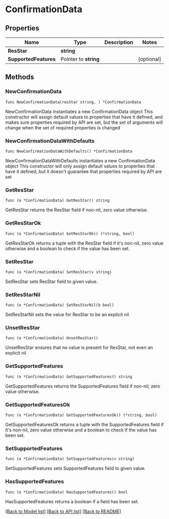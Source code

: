 # ConfirmationData

## Properties

Name | Type | Description | Notes
------------ | ------------- | ------------- | -------------
**ResStar** | **string** |  | 
**SupportedFeatures** | Pointer to **string** |  | [optional] 

## Methods

### NewConfirmationData

`func NewConfirmationData(resStar string, ) *ConfirmationData`

NewConfirmationData instantiates a new ConfirmationData object
This constructor will assign default values to properties that have it defined,
and makes sure properties required by API are set, but the set of arguments
will change when the set of required properties is changed

### NewConfirmationDataWithDefaults

`func NewConfirmationDataWithDefaults() *ConfirmationData`

NewConfirmationDataWithDefaults instantiates a new ConfirmationData object
This constructor will only assign default values to properties that have it defined,
but it doesn't guarantee that properties required by API are set

### GetResStar

`func (o *ConfirmationData) GetResStar() string`

GetResStar returns the ResStar field if non-nil, zero value otherwise.

### GetResStarOk

`func (o *ConfirmationData) GetResStarOk() (*string, bool)`

GetResStarOk returns a tuple with the ResStar field if it's non-nil, zero value otherwise
and a boolean to check if the value has been set.

### SetResStar

`func (o *ConfirmationData) SetResStar(v string)`

SetResStar sets ResStar field to given value.


### SetResStarNil

`func (o *ConfirmationData) SetResStarNil(b bool)`

 SetResStarNil sets the value for ResStar to be an explicit nil

### UnsetResStar
`func (o *ConfirmationData) UnsetResStar()`

UnsetResStar ensures that no value is present for ResStar, not even an explicit nil
### GetSupportedFeatures

`func (o *ConfirmationData) GetSupportedFeatures() string`

GetSupportedFeatures returns the SupportedFeatures field if non-nil, zero value otherwise.

### GetSupportedFeaturesOk

`func (o *ConfirmationData) GetSupportedFeaturesOk() (*string, bool)`

GetSupportedFeaturesOk returns a tuple with the SupportedFeatures field if it's non-nil, zero value otherwise
and a boolean to check if the value has been set.

### SetSupportedFeatures

`func (o *ConfirmationData) SetSupportedFeatures(v string)`

SetSupportedFeatures sets SupportedFeatures field to given value.

### HasSupportedFeatures

`func (o *ConfirmationData) HasSupportedFeatures() bool`

HasSupportedFeatures returns a boolean if a field has been set.


[[Back to Model list]](../README.md#documentation-for-models) [[Back to API list]](../README.md#documentation-for-api-endpoints) [[Back to README]](../README.md)


